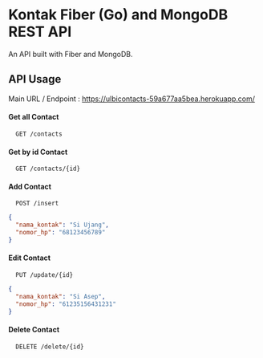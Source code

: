 
# Kontak Fiber (Go) and MongoDB REST API

An API built with Fiber and MongoDB.


## API Usage
Main URL / Endpoint :
https://ulbicontacts-59a677aa5bea.herokuapp.com/

#### Get all Contact

```http
  GET /contacts
```

#### Get by id Contact

```http
  GET /contacts/{id}
```

#### Add Contact

```http
  POST /insert
```


```json
{
  "nama_kontak": "Si Ujang",
  "nomor_hp": "68123456789"
}

```

#### Edit Contact

```http
  PUT /update/{id}
```


```json
{
  "nama_kontak": "Si Asep",
  "nomor_hp": "61235156431231"
}

```


#### Delete Contact

```http
  DELETE /delete/{id}
```
